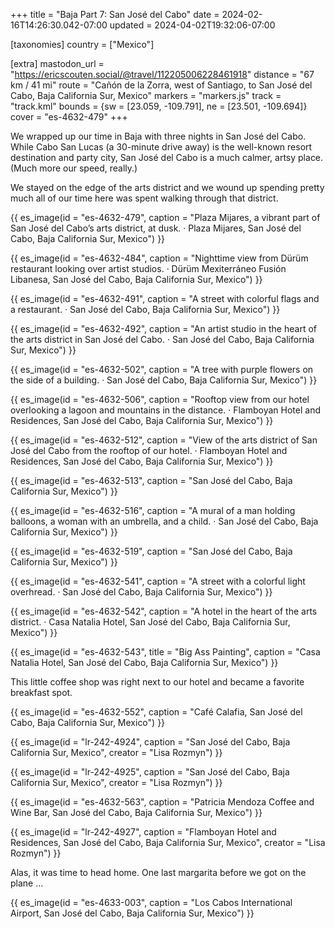 +++
title = "Baja Part 7: San José del Cabo"
date = 2024-02-16T14:26:30.042-07:00
updated = 2024-04-02T19:32:06-07:00

[taxonomies]
country = ["Mexico"]

[extra]
mastodon_url = "https://ericscouten.social/@travel/112205006228461918"
distance = "67 km / 41 mi"
route = "Cañón de la Zorra, west of Santiago, to San José del Cabo, Baja California Sur, Mexico"
markers = "markers.js"
track = "track.kml"
bounds = {sw = [23.059, -109.791], ne = [23.501, -109.694]}
cover = "es-4632-479"
+++

We wrapped up our time in Baja with three nights in San José del Cabo. While Cabo San Lucas (a 30-minute drive away) is the well-known resort destination and party city, San José del Cabo is a much calmer, artsy place. (Much more our speed, really.)

<!-- more -->

We stayed on the edge of the arts district and we wound up spending pretty much all of our time here was spent walking through that district.

{{ es_image(id = "es-4632-479", caption = "Plaza Mijares, a vibrant part of San José del Cabo’s arts district, at dusk. · Plaza Mijares, San José del Cabo, Baja California Sur, Mexico") }}

{{ es_image(id = "es-4632-484", caption = "Nighttime view from Dürüm restaurant looking over artist studios. · Dürüm Mexiterráneo Fusión Libanesa, San José del Cabo, Baja California Sur, Mexico") }}

{{ es_image(id = "es-4632-491", caption = "A street with colorful flags and a restaurant. · San José del Cabo, Baja California Sur, Mexico") }}

{{ es_image(id = "es-4632-492", caption = "An artist studio in the heart of the arts district in San José del Cabo. · San José del Cabo, Baja California Sur, Mexico") }}

{{ es_image(id = "es-4632-502", caption = "A tree with purple flowers on the side of a building. · San José del Cabo, Baja California Sur, Mexico") }}

{{ es_image(id = "es-4632-506", caption = "Rooftop view from our hotel overlooking a lagoon and mountains in the distance. · Flamboyan Hotel and Residences, San José del Cabo, Baja California Sur, Mexico") }}

{{ es_image(id = "es-4632-512", caption = "View of the arts district of San José del Cabo from the rooftop of our hotel. · Flamboyan Hotel and Residences, San José del Cabo, Baja California Sur, Mexico") }}

{{ es_image(id = "es-4632-513", caption = "San José del Cabo, Baja California Sur, Mexico") }}

{{ es_image(id = "es-4632-516", caption = "A mural of a man holding balloons, a woman with an umbrella, and a child. · San José del Cabo, Baja California Sur, Mexico") }}

{{ es_image(id = "es-4632-519", caption = "San José del Cabo, Baja California Sur, Mexico") }}

{{ es_image(id = "es-4632-541", caption = "A street with a colorful light overhread. · San José del Cabo, Baja California Sur, Mexico") }}

{{ es_image(id = "es-4632-542", caption = "A hotel in the heart of the arts district. · Casa Natalia Hotel, San José del Cabo, Baja California Sur, Mexico") }}

{{ es_image(id = "es-4632-543", title = "Big Ass Painting", caption = "Casa Natalia Hotel, San José del Cabo, Baja California Sur, Mexico") }}

This little coffee shop was right next to our hotel and became a favorite breakfast spot.

{{ es_image(id = "es-4632-552", caption = "Café Calafia, San José del Cabo, Baja California Sur, Mexico") }}

{{ es_image(id = "lr-242-4924", caption = "San José del Cabo, Baja California Sur, Mexico", creator = "Lisa Rozmyn") }}

{{ es_image(id = "lr-242-4925", caption = "San José del Cabo, Baja California Sur, Mexico", creator = "Lisa Rozmyn") }}

{{ es_image(id = "es-4632-563", caption = "Patricia Mendoza Coffee and Wine Bar, San José del Cabo, Baja California Sur, Mexico") }}

{{ es_image(id = "lr-242-4927", caption = "Flamboyan Hotel and Residences, San José del Cabo, Baja California Sur, Mexico", creator = "Lisa Rozmyn") }}

Alas, it was time to head home. One last margarita before we got on the plane ...

{{ es_image(id = "es-4633-003", caption = "Los Cabos International Airport, San José del Cabo, Baja California Sur, Mexico") }}
